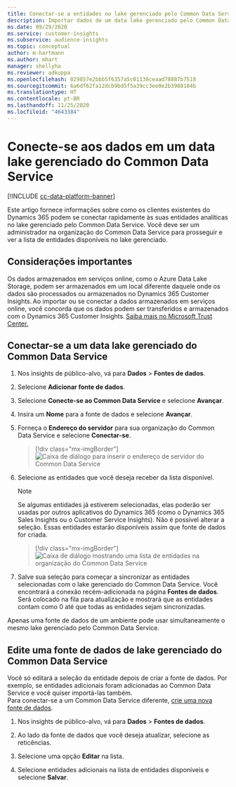 ```yaml
---
title: Conectar-se a entidades no lake gerenciado pelo Common Data Service
description: Importar dados de um data lake gerenciado pelo Common Data Service.
ms.date: 09/29/2020
ms.service: customer-insights
ms.subservice: audience-insights
ms.topic: conceptual
author: m-hartmann
ms.author: mhart
manager: shellyha
ms.reviewer: adkuppa
ms.openlocfilehash: 029857e2bbb5f6357a5c01138ceaad78887b7518
ms.sourcegitcommit: 6a6df62fa12dcb9bd5f5a39cc3ee0e2b3988184b
ms.translationtype: HT
ms.contentlocale: pt-BR
ms.lasthandoff: 11/25/2020
ms.locfileid: "4643384"
---
```

# <a name="connect-to-data-in-a-common-data-service-managed-data-lake"></a>Conecte-se aos dados em um data lake gerenciado do Common Data Service

[!INCLUDE [cc-data-platform-banner](../includes/cc-data-platform-banner.md)]

Este artigo fornece informações sobre como os clientes existentes do Dynamics 365 podem se conectar rapidamente às suas entidades analíticas no lake gerenciado pelo Common Data Service. Você deve ser um administrador na organização do Common Data Service para prosseguir e ver a lista de entidades disponíveis no lake gerenciado.

## <a name="important-considerations"></a>Considerações importantes

Os dados armazenados em serviços online, como o Azure Data Lake Storage, podem ser armazenados em um local diferente daquele onde os dados são processados ou armazenados no Dynamics 365 Customer Insights. Ao importar ou se conectar a dados armazenados em serviços online, você concorda que os dados podem ser transferidos e armazenados com o Dynamics 365 Customer Insights. [Saiba mais no Microsoft Trust Center.](https://www.microsoft.com/trust-center)

## <a name="connect-to-a-common-data-service-managed-lake"></a>Conectar-se a um data lake gerenciado do Common Data Service

1. Nos insights de público-alvo, vá para **Dados** > **Fontes de dados**.

2. Selecione **Adicionar fonte de dados**.

3. Selecione **Conecte-se ao Common Data Service** e selecione **Avançar**.

4. Insira um **Nome** para a fonte de dados e selecione **Avançar**.

5. Forneça o **Endereço do servidor** para sua organização do Common Data Service e selecione **Conectar-se**.

   > [!div class="mx-imgBorder"]
   > ![Caixa de diálogo para inserir o endereço de servidor do Common Data Service](media/enter-CDS-org-details.png)

6. Selecione as entidades que você deseja receber da lista disponível.    

   > [!NOTE]
   > Se algumas entidades já estiverem selecionadas, elas poderão ser usadas por outros aplicativos do Dynamics 365 (como o Dynamics 365 Sales Insights ou o Customer Service Insights). Não é possível alterar a seleção. Essas entidades estarão disponíveis assim que fonte de dados for criada.

   > [!div class="mx-imgBorder"]
   > ![Caixa de diálogo mostrando uma lista de entidades na organização do Common Data Service](media/select-analytical-entities.png)

7. Salve sua seleção para começar a sincronizar as entidades selecionadas com o lake gerenciado do Common Data Service. Você encontrará a conexão recém-adicionada na página **Fontes de dados**. Será colocado na fila para atualização e mostrará que as entidades contam como 0 até que todas as entidades sejam sincronizadas.

Apenas uma fonte de dados de um ambiente pode usar simultaneamente o mesmo lake gerenciado pelo Common Data Service.

## <a name="edit-a-common-data-service-managed-lake-data-source"></a>Edite uma fonte de dados de lake gerenciado do Common Data Service

Você só editará a seleção da entidade depois de criar a fonte de dados. Por exemplo, se entidades adicionais foram adicionadas ao Common Data Service e você quiser importá-las também.    
Para conectar-se a um Common Data Service diferente, [crie uma nova fonte de dados](#connect-to-a-common-data-service-managed-lake).

1. Nos insights de público-alvo, vá para **Dados** > **Fontes de dados**.

2. Ao lado da fonte de dados que você deseja atualizar, selecione as reticências.

3. Selecione uma opção **Editar** na lista.

4. Selecione entidades adicionais na lista de entidades disponíveis e selecione **Salvar**.

